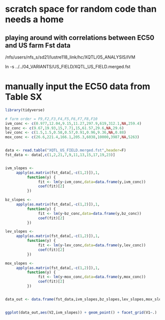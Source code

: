 # scratch space for random code than needs a home




## playing around with correlations between EC50 and US farm Fst data

/nfs/users/nfs_s/sd21/lustre118_link/hc/XQTL/05_ANALYSIS/IVM

ln -s ../../04_VARIANTS/US_FIELD/XQTL_US_FIELD.merged.fst

# manually input the EC50 data from Table SX

```R
library(tidyverse)

# farm order = F9,F2,F3,F4,F5,F6,F7,F8,F10
ivm_conc <- c(0.977,12.04,9.15,11.27,297.9,619,312.1,NA,259.4)
bz_conc <- c(9.67,19.93,15,7.71,15,61.57,29.6,NA,29.6)
lev_conc <- c(1.5,1.5,0.58,0.57,0.91,0.96,9.36,NA,0.88)
mox_conc <- c(26.6,221.4,166.1,205.3,6038,10000,3987,NA,5263)


data <- read.table("XQTL_US_FIELD.merged.fst",header=F)
fst_data <- data[,c(1,2,21,7,9,11,13,15,17,19,23)]


ivm_slopes <-
     apply(as.matrix(fst_data[,-c(1,2)]),1,
          function(y) {
               fit <- lm(y~ivm_conc,data=data.frame(y,ivm_conc))
               coef(fit)[2]
          })

bz_slopes <-
     apply(as.matrix(fst_data[,-c(1,2)]),1,
          function(y) {
               fit <- lm(y~bz_conc,data=data.frame(y,bz_conc))
               coef(fit)[2]
          })

lev_slopes <-
     apply(as.matrix(fst_data[,-c(1,2)]),1,
          function(y) {
               fit <- lm(y~lev_conc,data=data.frame(y,lev_conc))
               coef(fit)[2]
          })

mox_slopes <-
     apply(as.matrix(fst_data[,-c(1,2)]),1,
          function(y) {
               fit <- lm(y~mox_conc,data=data.frame(y,mox_conc))
               coef(fit)[2]
          })


data_out <- data.frame(fst_data,ivm_slopes,bz_slopes,lev_slopes,mox_slopes,check.names=FALSE)


ggplot(data_out,aes(V2,ivm_slopes)) + geom_point() + facet_grid(V1~.)
```
